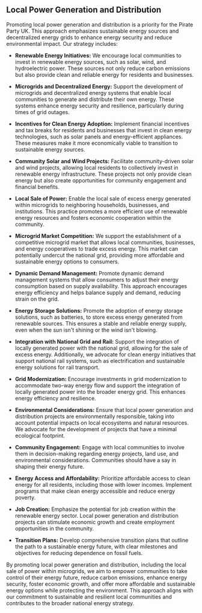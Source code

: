 ## Local Power Generation and Distribution

Promoting local power generation and distribution is a priority for the Pirate Party UK. This approach emphasizes sustainable energy sources and decentralized energy grids to enhance energy security and reduce environmental impact. Our strategy includes:

- **Renewable Energy Initiatives:** We encourage local communities to invest in renewable energy sources, such as solar, wind, and hydroelectric power. These sources not only reduce carbon emissions but also provide clean and reliable energy for residents and businesses.

- **Microgrids and Decentralized Energy:** Support the development of microgrids and decentralized energy systems that enable local communities to generate and distribute their own energy. These systems enhance energy security and resilience, particularly during times of grid outages.

- **Incentives for Clean Energy Adoption:** Implement financial incentives and tax breaks for residents and businesses that invest in clean energy technologies, such as solar panels and energy-efficient appliances. These measures make it more economically viable to transition to sustainable energy sources.

- **Community Solar and Wind Projects:** Facilitate community-driven solar and wind projects, allowing local residents to collectively invest in renewable energy infrastructure. These projects not only provide clean energy but also create opportunities for community engagement and financial benefits.

- **Local Sale of Power:** Enable the local sale of excess energy generated within microgrids to neighboring households, businesses, and institutions. This practice promotes a more efficient use of renewable energy resources and fosters economic cooperation within the community.

- **Microgrid Market Competition:** We support the establishment of a competitive microgrid market that allows local communities, businesses, and energy cooperatives to trade excess energy. This market can potentially undercut the national grid, providing more affordable and sustainable energy options to consumers.

- **Dynamic Demand Management:** Promote dynamic demand management systems that allow consumers to adjust their energy consumption based on supply availability. This approach encourages energy efficiency and helps balance supply and demand, reducing strain on the grid.

- **Energy Storage Solutions:** Promote the adoption of energy storage solutions, such as batteries, to store excess energy generated from renewable sources. This ensures a stable and reliable energy supply, even when the sun isn't shining or the wind isn't blowing.

- **Integration with National Grid and Rail:** Support the integration of locally generated power with the national grid, allowing for the sale of excess energy. Additionally, we advocate for clean energy initiatives that support national rail systems, such as electrification and sustainable energy solutions for rail transport.

- **Grid Modernization:** Encourage investments in grid modernization to accommodate two-way energy flow and support the integration of locally generated power into the broader energy grid. This enhances energy efficiency and resilience.

- **Environmental Considerations:** Ensure that local power generation and distribution projects are environmentally responsible, taking into account potential impacts on local ecosystems and natural resources. We advocate for the development of projects that have a minimal ecological footprint.

- **Community Engagement:** Engage with local communities to involve them in decision-making regarding energy projects, land use, and environmental considerations. Communities should have a say in shaping their energy future.

- **Energy Access and Affordability:** Prioritize affordable access to clean energy for all residents, including those with lower incomes. Implement programs that make clean energy accessible and reduce energy poverty.

- **Job Creation:** Emphasize the potential for job creation within the renewable energy sector. Local power generation and distribution projects can stimulate economic growth and create employment opportunities in the community.

- **Transition Plans:** Develop comprehensive transition plans that outline the path to a sustainable energy future, with clear milestones and objectives for reducing dependence on fossil fuels.

By promoting local power generation and distribution, including the local sale of power within microgrids, we aim to empower communities to take control of their energy future, reduce carbon emissions, enhance energy security, foster economic growth, and offer more affordable and sustainable energy options while protecting the environment. This approach aligns with our commitment to sustainable and resilient local communities and contributes to the broader national energy strategy.
